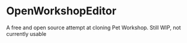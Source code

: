 # OpenWorkshopEditor

A free and open source attempt at cloning Pet Workshop. Still WIP, not currently usable
